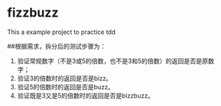 # fizzbuzz

This a example project to practice tdd 

##根据需求，拆分后的测试步骤为：
1. 验证常规数字（不是3或5的倍数，也不是3和5的倍数）的返回是否是原数字；
2. 验证3的倍数时的返回是否是bizz。
3. 验证5的倍数时的返回是否是buzz。
4. 验证既是3又是5的倍数时的返回是否是bizzbuzz。
